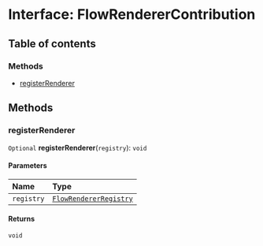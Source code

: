 # Interface: FlowRendererContribution

## Table of contents

### Methods

* [registerRenderer](/en/auto-docs/editor/interfaces/FlowRendererContribution.md#registerrenderer)

## Methods

### registerRenderer

`Optional` **registerRenderer**(`registry`): `void`

#### Parameters

| Name | Type |
| :------ | :------ |
| `registry` | [`FlowRendererRegistry`](/en/auto-docs/editor/classes/FlowRendererRegistry.md) |

#### Returns

`void`
